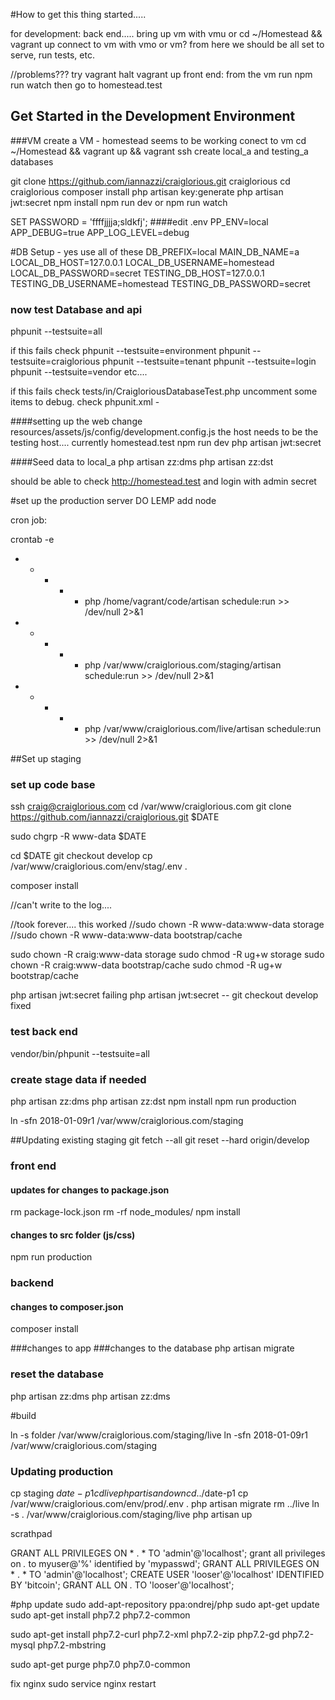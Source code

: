 #How to get this thing started.....

for development:
back end.....
bring up vm with vmu or cd ~/Homestead && vagrant up
connect to vm with vmo or vm?
from here we should be all set to serve, run tests, etc.

//problems??? try vagrant halt vagrant up
front end:
from the vm run npm run watch
then go to homestead.test





## Get Started in the Development Environment
###VM
create a VM - homestead seems to be working
conect to vm
cd ~/Homestead && vagrant up && vagrant ssh
create local_a and testing_a databases

git clone https://github.com/iannazzi/craiglorious.git craiglorious
cd craiglorious
composer install
php artisan key:generate
php artisan jwt:secret
npm install
npm run dev  or npm run watch

SET PASSWORD = 'ffffjjjja;sldkfj';
####edit .env
PP_ENV=local
APP_DEBUG=true
APP_LOG_LEVEL=debug

#DB Setup - yes use all of these
DB_PREFIX=local
MAIN_DB_NAME=a
LOCAL_DB_HOST=127.0.0.1
LOCAL_DB_USERNAME=homestead
LOCAL_DB_PASSWORD=secret
TESTING_DB_HOST=127.0.0.1
TESTING_DB_USERNAME=homestead
TESTING_DB_PASSWORD=secret


### now test Database and api

phpunit --testsuite=all

if this fails check 
phpunit --testsuite=environment
phpunit --testsuite=craiglorious
phpunit --testsuite=tenant
phpunit --testsuite=login
phpunit --testsuite=vendor
etc....

if this fails check 
tests/in/CraigloriousDatabaseTest.php
uncomment some items to debug.
check phpunit.xml  - 
<env name="APP_ENV" value="testing"/>
<env name="DB_PREFIX" value="testing"/>


####setting up the web
change resources/assets/js/config/development.config.js
the host needs to be the testing host....
currently homestead.test
npm run dev
php artisan jwt:secret


####Seed data to local_a
php artisan zz:dms
php artisan zz:dst

should be able to check
http://homestead.test
and login with admin secret



#set up the production server
DO LEMP
add node

cron job:

crontab -e

* * * * * php /home/vagrant/code/artisan schedule:run >> /dev/null 2>&1
* * * * * php /var/www/craiglorious.com/staging/artisan schedule:run >> /dev/null 2>&1
* * * * * php /var/www/craiglorious.com/live/artisan schedule:run >> /dev/null 2>&1

##Set up staging
### set up code base
ssh craig@craiglorious.com
cd /var/www/craiglorious.com
git clone https://github.com/iannazzi/craiglorious.git $DATE

sudo chgrp -R www-data $DATE

cd $DATE
git checkout develop
cp /var/www/craiglorious.com/env/stag/.env .

composer install

//can't write to the log....

//took forever.... this worked
//sudo chown -R www-data:www-data storage
//sudo chown -R www-data:www-data bootstrap/cache

sudo chown -R craig:www-data storage
sudo chmod -R ug+w storage
sudo chown -R craig:www-data bootstrap/cache
sudo chmod -R ug+w bootstrap/cache

php artisan jwt:secret
failing php artisan jwt:secret -- git checkout develop fixed

### test back end
vendor/bin/phpunit --testsuite=all

### create stage data if needed
php artisan zz:dms
php artisan zz:dst
npm install
npm run production

ln -sfn 2018-01-09r1 /var/www/craiglorious.com/staging

##Updating existing staging
git fetch --all
git reset --hard origin/develop
### front end

#### updates for changes to package.json
rm package-lock.json
rm -rf node_modules/
npm install

#### changes to src folder (js/css)
npm run production

### backend
#### changes to composer.json
composer install

###changes to app
###changes to the database
php artisan migrate
### reset the database
php artisan zz:dms
php artisan zz:dms





#build




ln -s folder /var/www/craiglorious.com/staging/live
ln -sfn 2018-01-09r1 /var/www/craiglorious.com/staging


### Updating production

cp staging $date-p1
cd live
php artisan down
cd ../$date-p1
cp /var/www/craiglorious.com/env/prod/.env .
php artisan migrate
rm ../live
ln -s . /var/www/craiglorious.com/staging/live
php artisan up


scrathpad

GRANT ALL PRIVILEGES ON * . * TO 'admin'@'localhost';
grant all privileges on *.* to myuser@'%' identified by 'mypasswd';
GRANT ALL PRIVILEGES ON * . * TO 'admin'@'localhost';
CREATE USER 'looser'@'localhost' IDENTIFIED BY 'bitcoin';
GRANT ALL ON *.* TO 'looser'@'localhost';

#php update
sudo add-apt-repository ppa:ondrej/php
sudo apt-get update
 sudo apt-get install php7.2 php7.2-common
 
sudo apt-get install php7.2-curl php7.2-xml php7.2-zip php7.2-gd php7.2-mysql php7.2-mbstring

sudo apt-get purge php7.0 php7.0-common

fix nginx
sudo service nginx restart


